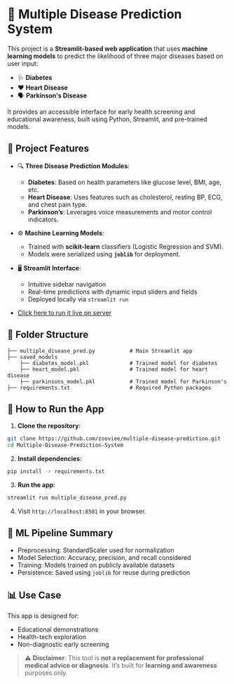 # 🧠 Multiple Disease Prediction System

This project is a **Streamlit-based web application** that uses **machine learning models** to predict the likelihood of three major diseases based on user input:

* 🩺 **Diabetes**
* ❤️ **Heart Disease**
* 🗣️ **Parkinson's Disease**

It provides an accessible interface for early health screening and educational awareness, built using Python, Streamlit, and pre-trained models.


## 📌 Project Features

* 🔍 **Three Disease Prediction Modules**:

  * **Diabetes**: Based on health parameters like glucose level, BMI, age, etc.
  * **Heart Disease**: Uses features such as cholesterol, resting BP, ECG, and chest pain type.
  * **Parkinson’s**: Leverages voice measurements and motor control indicators.

* ⚙️ **Machine Learning Models**:

  * Trained with **scikit-learn** classifiers (Logistic Regression and SVM).
  * Models were serialized using **`joblib`** for deployment.

* 🖥️ **Streamlit Interface**:

  * Intuitive sidebar navigation
  * Real-time predictions with dynamic input sliders and fields
  * Deployed locally via `streamlit run`

* [Click here to run it live on server](https://disease-prediction-app-d8d7f9ce4286.herokuapp.com)

## 📁 Folder Structure

```
├── multiple_disease_pred.py           # Main Streamlit app
├── saved_models
    ├── diabetes_model.pkl             # Trained model for diabetes
    ├── heart_model.pkl                # Trained model for heart disease
    ├── parkinsons_model.pkl           # Trained model for Parkinson's
├── requirements.txt                   # Required Python packages
```


## 🚀 How to Run the App

1. **Clone the repository**:

```bash
git clone https://github.com/zooviee/multiple-disease-prediction.git
cd Multiple-Disease-Prediction-System
```

2. **Install dependencies**:

```bash
pip install -r requirements.txt
```

3. **Run the app**:

```bash
streamlit run multiple_disease_pred.py
```

4. Visit `http://localhost:8501` in your browser.


## 🧪 ML Pipeline Summary

* Preprocessing: StandardScaler used for normalization
* Model Selection: Accuracy, precision, and recall considered
* Training: Models trained on publicly available datasets
* Persistence: Saved using `joblib` for reuse during prediction


## 📊 Use Case

This app is designed for:

* Educational demonstrations
* Health-tech exploration
* Non-diagnostic early screening

> ⚠️ **Disclaimer**: This tool is **not a replacement for professional medical advice or diagnosis**. It’s built for **learning and awareness** purposes only.

